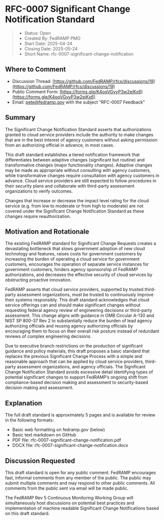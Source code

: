 # RFC-0007 Significant Change Notification Standard

> - Status: Open
> - Created By: FedRAMP PMO
> - Start Date: 2025-04-24
> - Closing Date: 2025-05-24
> - Short Name: rfc-0007-significant-change-notification

## Where to Comment

- Discussion Thread:
  [https://github.com/FedRAMP/rfcs/discussions/19](https://github.com/FedRAMP/rfcs/discussions/19)
- Public Comment Form:
  [https://forms.gle/K4oqVGyyP3w2eiKx6](https://forms.gle/K4oqVGyyP3w2eiKx6)
- Email: pete@fedramp.gov with the subject "RFC-0007 Feedback"

## Summary

The Significant Change Notification Standard asserts that authorizations granted
to cloud service providers include the authority to make changes that are in the
best interest of agency customers without asking permission from an authorizing
official in advance, in most cases.

This draft standard establishes a tiered notification framework that
differentiates between adaptive changes (significant but routine) and
transformative changes (major functionality changes). Adaptive changes may be
made as appropriate without consulting with agency customers, while
transformative changes require consultation with agency customers in advance.
Cloud service providers are still expected to follow procedures in their
security plans and collaborate with third-party assessment organizations to
verify outcomes.

Changes that increase or decrease the impact level rating for the cloud service
(e.g. from low to moderate or from high to moderate) are not covered under the
Significant Change Notification Standard as these changes require
reauthorization.

## Motivation and Rotationale

The existing FedRAMP standard for Significant Change Requests creates a
devastating bottleneck that slows government adoption of new cloud technology
and features, raises costs for government customers by increasing the burden of
operating a cloud service for government customers, encourages the operation of
separate service instances for government customers, hinders agency sponsorship
of FedRAMP authorizations, and decreases the effective security of cloud
services by obstructing proactive innovation.

FedRAMP asserts that cloud service providers, supported by trusted third-party
assessment organizations, must be trusted to continuously improve their systems
responsibly. This draft standard acknowledges that cloud service offerings can
and should make significant changes without requesting federal agency review of
engineering decisions or third-party assessment. This change aligns with
guidance in OMB Circular A-130 and NIST SP 800-37 Rev 2 to substantially reduce
the burden of lead agency authorizing officials and reusing agency authorizing
officials by encouraging them to focus on their overall risk posture instead of
redundant reviews of complex engineering decisions.

Due to executive branch restrictions on the production of significant guidance
and policy materials, this draft proposes a basic standard that replaces the
previous Significant Change Process with a simple and reasonable approach that
can be applied by cloud service providers, third-party assessment organizations,
and agency officials. The Significant Change Notification Standard avoids
excessive detail identifying types of potential significant changes to support
FedRAMP’s ongoing shift from compliance-based decision making and assessment to
security-based decision making and assessment.

## Explanation

The full draft standard is approximately 5 pages and is available for review in
the following formats:

- Basic web formatting on fedramp.gov (below)
- Basic text markdown on GitHub
- PDF file: rfc-0007-significant-change-notification.pdf
- DOCX file: rfc-0007-significant-change-notification.docx

## Discussion Requested

This draft standard is open for any public comment. FedRAMP encourages fast,
informal comments from any member of the public. The public may submit multiple
comments and may respond to other public comments. All comments from the public
sent via email will be made public.

The FedRAMP Rev 5 Continuous Monitoring Working Group will simultaneously host
discussions on potential best practices and implementation of machine readable
Significant Change Notifications based on this draft standard.
